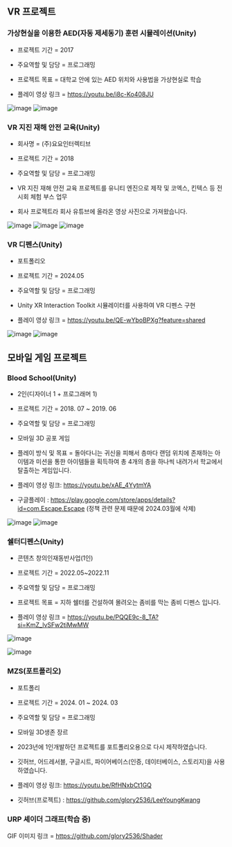 ## VR 프로젝트
### 가상현실을 이용한 AED(자동 제세동기) 훈련 시뮬레이션(Unity)

- 프로젝트 기간 = 2017

- 주요역할 및 담당 = 프로그래밍

- 프로젝트 목표 = 대학교 안에 있는 AED 위치와 사용법을 가상현실로 학습

- 플레이 영상 링크 = https://youtu.be/i8c-Ko408JU

![image](https://github.com/glory2536/LeeYoungKwnag_Portfolio/assets/70477086/9bd7c0f8-1d90-4ee2-85e9-fe23392543dd)
![image](https://github.com/glory2536/LeeYoungKwnag_Portfolio/assets/70477086/c54a3bed-1c66-4bdd-9414-e246b789212d)




### VR 지진 재해 안전 교육(Unity)
- 회사명 = (주)요요인터렉티브

- 프로젝트 기간 = 2018

- 주요역할 및 담당 = 프로그래밍

- VR 지진 재해 안전 교육 프로젝트를 유니티 엔진으로 제작 및 코엑스, 킨텍스 등 전시회 체험 부스 업무
- 회사 프로젝트라 회사 유튜브에 올라온 영상 사진으로 가져왔습니다. 

![image](https://github.com/glory2536/LeeYoungKwnag_Portfolio/assets/70477086/df583ab4-3a06-4aa7-bcb4-eddaee0c3c2f)
![image](https://github.com/glory2536/LeeYoungKwnag_Portfolio/assets/70477086/fe3de031-95c3-4a86-8473-6bcdfea54b58)
![image](https://github.com/glory2536/LeeYoungKwnag_Portfolio/assets/70477086/a3634dce-9e72-44d2-a6e4-15fdfa68f414)



### VR 디펜스(Unity)
- 포트폴리오

- 프로젝트 기간 = 2024.05

- 주요역할 및 담당 = 프로그래밍

- Unity XR Interaction Toolkit 시뮬레이터를 사용하여 VR 디펜스 구현

- 플레이 영상 링크 = https://youtu.be/QE-wYboBPXg?feature=shared

![image](https://github.com/glory2536/LeeYoungKwnag_Portfolio/assets/70477086/a2e7ee04-1d11-412f-8b5e-4f1afdf693ba)
![image](https://github.com/glory2536/LeeYoungKwnag_Portfolio/assets/70477086/9743f72a-6bf3-43f3-93ec-1736cbb62a63)




## 모바일 게임 프로젝트

### Blood School(Unity)
- 2인(디자이너 1 + 프로그래머 1)

- 프로젝트 기간 = 2018. 07 ~ 2019. 06

- 주요역할 및 담당 = 프로그래밍

- 모바일 3D 공포 게임
- 플레이 방식 및 목표 = 돌아다니는 귀신을 피해서 층마다 랜덤 위치에 존재하는 아이템과 미션을 통한 아이템들을 획득하여 총 4개의 층을 하나씩 내려가서 학교에서 탈출하는 게임입니다.


- 플레이 영상 링크: https://youtu.be/xAE_4YytmYA
- 구글플레이 : https://play.google.com/store/apps/details?id=com.Escape.Escape
(정책 관련 문제 때문에 2024.03월에 삭제)


![image](https://github.com/glory2536/LeeYoungKwnag_Portfolio/assets/70477086/3b32afcd-e419-4f63-95a6-686e44372d8f)
![image](https://github.com/glory2536/LeeYoungKwnag_Portfolio/assets/70477086/384b7523-4a1e-446b-b1af-513353b8df13)



### 쉘터디펜스(Unity)
- 콘텐츠 창의인재동반사업(1인)

- 프로젝트 기간 = 2022.05~2022.11

- 주요역할 및 담당 = 프로그래밍

- 프로젝트 목표 = 지하 쉘터를 건설하여 몰려오는 좀비를 막는 좀비 디펜스 입니다.


- 플레이 영상 링크 = https://youtu.be/PQQE9c-8_TA?si=KmZ_lvSFw2tiMwMW


![image](https://github.com/glory2536/LeeYoungKwnag_Portfolio/assets/70477086/c0ca7fa5-b1f2-449b-b300-bac9553c1a07)

![image](https://github.com/glory2536/LeeYoungKwnag_Portfolio/assets/70477086/057c113d-d575-4b7f-85f3-b7590e4a4411)


### MZS(포트폴리오)
- 포트폴리

- 프로젝트 기간 = 2024. 01 ~ 2024. 03

- 주요역할 및 담당 = 프로그래밍

- 모바일 3D생존 장르
- 2023년에 1인개발하던 프로젝트를 포트폴리오용으로 다시 제작하였습니다.
- 깃허브, 어드레서블, 구글시트, 파이어베이스(인증, 데이터베이스, 스토리지)을 사용하였습니다.

- 플레이 영상 링크: https://youtu.be/RfHNxbCt1GQ
- 깃허브(프로젝트) : https://github.com/glory2536/LeeYoungKwang


### URP 셰이더 그래프(학습 중)

GIF 이미지 링크 = https://github.com/glory2536/Shader
